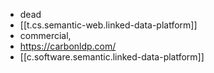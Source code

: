 
- dead
- [[t.cs.semantic-web.linked-data-platform]]
- commercial, 
- https://carbonldp.com/
- [[c.software.semantic.linked-data-platform]]
